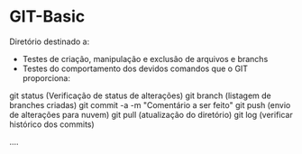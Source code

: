 # GIT-Basic
Diretório destinado a:
- Testes de criação, manipulação e exclusão de arquivos e branchs
- Testes do comportamento dos devidos comandos que o GIT proporciona:

git status (Verificação de status de alterações)
git branch (listagem de branches criadas)
git commit -a -m "Comentário a ser feito"
git push (envio de alterações para nuvem)
git pull (atualização do diretório)
git log (verificar histórico dos commits)

....
